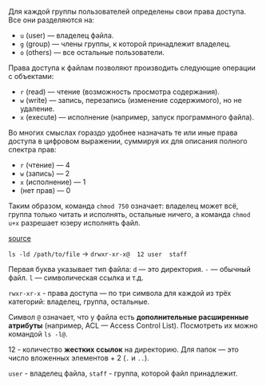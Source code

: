 Для каждой группы пользователей определены свои права доступа. Все они разделяются на:
- `u` (user) — владелец файла.
- `g` (group) — члены группы, к которой принадлежит владелец.
- `o` (others) — все остальные пользователи.

Права доступа к файлам позволяют производить следующие операции с объектами:
- `r` (read) — чтение (возможность просмотра содержания).
- `w` (write) — запись, перезапись (изменение содержимого), но не удаление.
- `x` (execute) — исполнение (например, запуск программного файла).

Во многих смыслах гораздо удобнее назначать те или иные права доступа в цифровом выражении, суммируя их для описания полного спектра прав:
- `r` (чтение) — 4
- `w` (запись) — 2
- `x` (исполнение) — 1
- (нет прав) — 0

Таким образом, команда `chmod 750` означает: владелец может всё, группа только читать и исполнять, остальные ничего, а команда `chmod u+x` разрешает юзеру исполнять файл.

[source](https://goldbusinessnet.com/dvizhok-wordpress/chmod-prava-dostupa-k-fajlam/)

`ls -ld /path/to/file` -> `drwxr-xr-x@  12 user  staff`

Первая буква указывает тип файла:
    `d` — это директория.
    `-` — обычный файл.
    `l` — символическая ссылка и т.д.

`rwxr-xr-x` - права доступа — по три символа для каждой из трёх категорий: владелец, группа, остальные.

Символ `@` означает, что у файла есть **дополнительные расширенные атрибуты** (например, ACL — Access Control List). Посмотреть их можно командой `ls -l@`.

12 - количество **жестких ссылок** на директорию. Для папок — это число вложенных элементов + 2 (`.` и `..`).

`user` - владелец файла, `staff` - группа, которой файл принадлежит.
